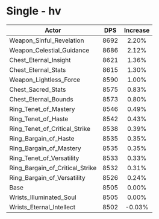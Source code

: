 # Single - hv
| Actor | DPS | Increase |
|---|:---:|:---:|
|Weapon_Sinful_Revelation|8692|2.20%|
|Weapon_Celestial_Guidance|8686|2.12%|
|Chest_Eternal_Insight|8621|1.36%|
|Chest_Eternal_Stats|8615|1.30%|
|Weapon_Lightless_Force|8590|1.00%|
|Chest_Sacred_Stats|8575|0.83%|
|Chest_Eternal_Bounds|8573|0.80%|
|Ring_Tenet_of_Mastery|8546|0.49%|
|Ring_Tenet_of_Haste|8542|0.43%|
|Ring_Tenet_of_Critical_Strike|8538|0.39%|
|Ring_Bargain_of_Haste|8535|0.35%|
|Ring_Bargain_of_Mastery|8535|0.35%|
|Ring_Tenet_of_Versatility|8533|0.33%|
|Ring_Bargain_of_Critical_Strike|8532|0.31%|
|Ring_Bargain_of_Versatility|8526|0.24%|
|Base|8505|0.00%|
|Wrists_Illuminated_Soul|8505|0.00%|
|Wrists_Eternal_Intellect|8502|-0.03%|
